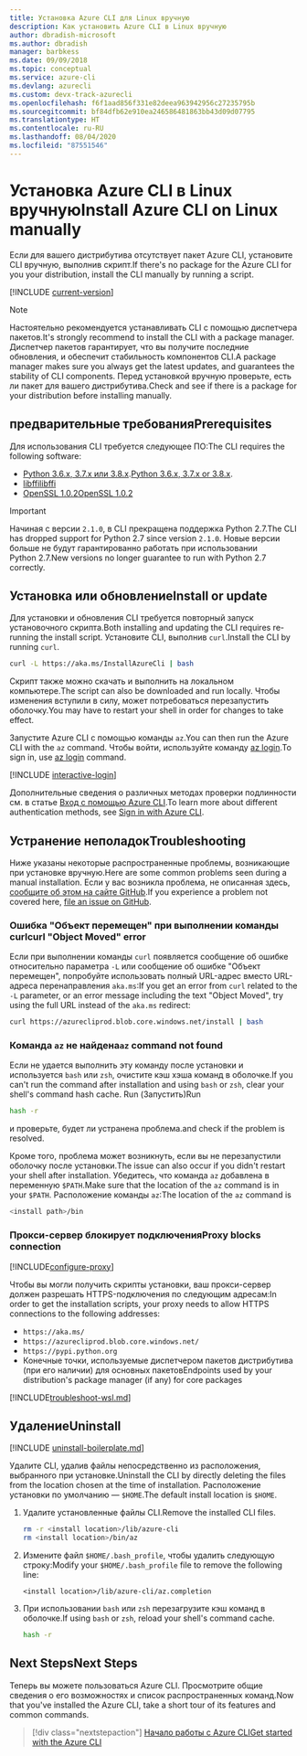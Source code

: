 ```yaml
---
title: Установка Azure CLI для Linux вручную
description: Как установить Azure CLI в Linux вручную
author: dbradish-microsoft
ms.author: dbradish
manager: barbkess
ms.date: 09/09/2018
ms.topic: conceptual
ms.service: azure-cli
ms.devlang: azurecli
ms.custom: devx-track-azurecli
ms.openlocfilehash: f6f1aad856f331e82deea963942956c27235795b
ms.sourcegitcommit: bf84dfb62e910ea246586481863bb43d09d07795
ms.translationtype: HT
ms.contentlocale: ru-RU
ms.lasthandoff: 08/04/2020
ms.locfileid: "87551546"
---
```

# <a name="install-azure-cli-on-linux-manually"></a><span data-ttu-id="0672e-103">Установка Azure CLI в Linux вручную</span><span class="sxs-lookup"><span data-stu-id="0672e-103">Install Azure CLI on Linux manually</span></span>

<span data-ttu-id="0672e-104">Если для вашего дистрибутива отсутствует пакет Azure CLI, установите CLI вручную, выполнив скрипт.</span><span class="sxs-lookup"><span data-stu-id="0672e-104">If there's no package for the Azure CLI for you your distribution, install the CLI manually by running a script.</span></span>

[!INCLUDE [current-version](includes/current-version.md)]

> [!NOTE]
> <span data-ttu-id="0672e-105">Настоятельно рекомендуется устанавливать CLI с помощью диспетчера пакетов.</span><span class="sxs-lookup"><span data-stu-id="0672e-105">It's strongly recommend to install the CLI with a package manager.</span></span> <span data-ttu-id="0672e-106">Диспетчер пакетов гарантирует, что вы получите последние обновления, и обеспечит стабильность компонентов CLI.</span><span class="sxs-lookup"><span data-stu-id="0672e-106">A package manager makes sure you always get the latest updates, and guarantees the stability of CLI components.</span></span> <span data-ttu-id="0672e-107">Перед установкой вручную проверьте, есть ли пакет для вашего дистрибутива.</span><span class="sxs-lookup"><span data-stu-id="0672e-107">Check and see if there is a package for your distribution before installing manually.</span></span>

## <a name="prerequisites"></a><span data-ttu-id="0672e-108">предварительные требования</span><span class="sxs-lookup"><span data-stu-id="0672e-108">Prerequisites</span></span>

<span data-ttu-id="0672e-109">Для использования CLI требуется следующее ПО:</span><span class="sxs-lookup"><span data-stu-id="0672e-109">The CLI requires the following software:</span></span>

* <span data-ttu-id="0672e-110">[Python 3.6.x, 3.7.x или 3.8.x](https://www.python.org/downloads/).</span><span class="sxs-lookup"><span data-stu-id="0672e-110">[Python 3.6.x, 3.7.x or 3.8.x](https://www.python.org/downloads/).</span></span> 
* [<span data-ttu-id="0672e-111">libffi</span><span class="sxs-lookup"><span data-stu-id="0672e-111">libffi</span></span>](https://sourceware.org/libffi/)
* [<span data-ttu-id="0672e-112">OpenSSL 1.0.2</span><span class="sxs-lookup"><span data-stu-id="0672e-112">OpenSSL 1.0.2</span></span>](https://www.openssl.org/source/)

> [!IMPORTANT]
>
> <span data-ttu-id="0672e-113">Начиная с версии `2.1.0`, в CLI прекращена поддержка Python 2.7.</span><span class="sxs-lookup"><span data-stu-id="0672e-113">The CLI has dropped support for Python 2.7 since version `2.1.0`.</span></span> <span data-ttu-id="0672e-114">Новые версии больше не будут гарантированно работать при использовании Python 2.7.</span><span class="sxs-lookup"><span data-stu-id="0672e-114">New versions no longer guarantee to run with Python 2.7 correctly.</span></span>

## <a name="install-or-update"></a><span data-ttu-id="0672e-115">Установка или обновление</span><span class="sxs-lookup"><span data-stu-id="0672e-115">Install or update</span></span>

<span data-ttu-id="0672e-116">Для установки и обновления CLI требуется повторный запуск установочного скрипта.</span><span class="sxs-lookup"><span data-stu-id="0672e-116">Both installing and updating the CLI requires re-running the install script.</span></span> <span data-ttu-id="0672e-117">Установите CLI, выполнив `curl`.</span><span class="sxs-lookup"><span data-stu-id="0672e-117">Install the CLI by running `curl`.</span></span>

```bash
curl -L https://aka.ms/InstallAzureCli | bash
```

<span data-ttu-id="0672e-118">Скрипт также можно скачать и выполнить на локальном компьютере.</span><span class="sxs-lookup"><span data-stu-id="0672e-118">The script can also be downloaded and run locally.</span></span> <span data-ttu-id="0672e-119">Чтобы изменения вступили в силу, может потребоваться перезапустить оболочку.</span><span class="sxs-lookup"><span data-stu-id="0672e-119">You may have to restart your shell in order for changes to take effect.</span></span>

<span data-ttu-id="0672e-120">Запустите Azure CLI с помощью команды `az`.</span><span class="sxs-lookup"><span data-stu-id="0672e-120">You can then run the Azure CLI with the `az` command.</span></span> <span data-ttu-id="0672e-121">Чтобы войти, используйте команду [az login](/cli/azure/reference-index#az-login).</span><span class="sxs-lookup"><span data-stu-id="0672e-121">To sign in, use [az login](/cli/azure/reference-index#az-login) command.</span></span>

[!INCLUDE [interactive-login](includes/interactive-login.md)]

<span data-ttu-id="0672e-122">Дополнительные сведения о различных методах проверки подлинности см. в статье [Вход с помощью Azure CLI](authenticate-azure-cli.md).</span><span class="sxs-lookup"><span data-stu-id="0672e-122">To learn more about different authentication methods, see [Sign in with Azure CLI](authenticate-azure-cli.md).</span></span>

## <a name="troubleshooting"></a><span data-ttu-id="0672e-123">Устранение неполадок</span><span class="sxs-lookup"><span data-stu-id="0672e-123">Troubleshooting</span></span>

<span data-ttu-id="0672e-124">Ниже указаны некоторые распространенные проблемы, возникающие при установке вручную.</span><span class="sxs-lookup"><span data-stu-id="0672e-124">Here are some common problems seen during a manual installation.</span></span> <span data-ttu-id="0672e-125">Если у вас возникла проблема, не описанная здесь, [сообщите об этом на сайте GitHub](https://github.com/Azure/azure-cli/issues).</span><span class="sxs-lookup"><span data-stu-id="0672e-125">If you experience a problem not covered here, [file an issue on GitHub](https://github.com/Azure/azure-cli/issues).</span></span>

### <a name="curl-object-moved-error"></a><span data-ttu-id="0672e-126">Ошибка "Объект перемещен" при выполнении команды curl</span><span class="sxs-lookup"><span data-stu-id="0672e-126">curl "Object Moved" error</span></span>

<span data-ttu-id="0672e-127">Если при выполнении команды `curl` появляется сообщение об ошибке относительно параметра `-L` или сообщение об ошибке "Объект перемещен", попробуйте использовать полный URL-адрес вместо URL-адреса перенаправления `aka.ms`:</span><span class="sxs-lookup"><span data-stu-id="0672e-127">If you get an error from `curl` related to the `-L` parameter, or an error message including the text "Object Moved", try using the full URL instead of the `aka.ms` redirect:</span></span>

```bash
curl https://azurecliprod.blob.core.windows.net/install | bash
```

### <a name="az-command-not-found"></a><span data-ttu-id="0672e-128">Команда `az` не найдена</span><span class="sxs-lookup"><span data-stu-id="0672e-128">`az` command not found</span></span>

<span data-ttu-id="0672e-129">Если не удается выполнить эту команду после установки и используется `bash` или `zsh`, очистите кэш хэша команд в оболочке.</span><span class="sxs-lookup"><span data-stu-id="0672e-129">If you can't run the command after installation and using `bash` or `zsh`, clear your shell's command hash cache.</span></span> <span data-ttu-id="0672e-130">Run (Запустить)</span><span class="sxs-lookup"><span data-stu-id="0672e-130">Run</span></span>

```bash
hash -r
```

<span data-ttu-id="0672e-131">и проверьте, будет ли устранена проблема.</span><span class="sxs-lookup"><span data-stu-id="0672e-131">and check if the problem is resolved.</span></span>

<span data-ttu-id="0672e-132">Кроме того, проблема может возникнуть, если вы не перезапустили оболочку после установки.</span><span class="sxs-lookup"><span data-stu-id="0672e-132">The issue can also occur if you didn't restart your shell after installation.</span></span> <span data-ttu-id="0672e-133">Убедитесь, что команда `az` добавлена в переменную `$PATH`.</span><span class="sxs-lookup"><span data-stu-id="0672e-133">Make sure that the location of the `az` command is in your `$PATH`.</span></span> <span data-ttu-id="0672e-134">Расположение команды `az`:</span><span class="sxs-lookup"><span data-stu-id="0672e-134">The location of the `az` command is</span></span>

```bash
<install path>/bin
```

### <a name="proxy-blocks-connection"></a><span data-ttu-id="0672e-135">Прокси-сервер блокирует подключения</span><span class="sxs-lookup"><span data-stu-id="0672e-135">Proxy blocks connection</span></span>

[!INCLUDE[configure-proxy](includes/configure-proxy.md)]

<span data-ttu-id="0672e-136">Чтобы вы могли получить скрипты установки, ваш прокси-сервер должен разрешать HTTPS-подключения по следующим адресам:</span><span class="sxs-lookup"><span data-stu-id="0672e-136">In order to get the installation scripts, your proxy needs to allow HTTPS connections to the following addresses:</span></span>

* `https://aka.ms/`
* `https://azurecliprod.blob.core.windows.net/`
* `https://pypi.python.org`
* <span data-ttu-id="0672e-137">Конечные точки, используемые диспетчером пакетов дистрибутива (при его наличии) для основных пакетов</span><span class="sxs-lookup"><span data-stu-id="0672e-137">Endpoints used by your distribution's package manager (if any) for core packages</span></span>

[!INCLUDE[troubleshoot-wsl.md](includes/troubleshoot-wsl.md)]

## <a name="uninstall"></a><span data-ttu-id="0672e-138">Удаление</span><span class="sxs-lookup"><span data-stu-id="0672e-138">Uninstall</span></span>

[!INCLUDE [uninstall-boilerplate.md](includes/uninstall-boilerplate.md)]

<span data-ttu-id="0672e-139">Удалите CLI, удалив файлы непосредственно из расположения, выбранного при установке.</span><span class="sxs-lookup"><span data-stu-id="0672e-139">Uninstall the CLI by directly deleting the files from the location chosen at the time of installation.</span></span> <span data-ttu-id="0672e-140">Расположение установки по умолчанию — `$HOME`.</span><span class="sxs-lookup"><span data-stu-id="0672e-140">The default install location is `$HOME`.</span></span>

1. <span data-ttu-id="0672e-141">Удалите установленные файлы CLI.</span><span class="sxs-lookup"><span data-stu-id="0672e-141">Remove the installed CLI files.</span></span>

   ```bash
   rm -r <install location>/lib/azure-cli
   rm <install location>/bin/az
   ```

2. <span data-ttu-id="0672e-142">Измените файл `$HOME/.bash_profile`, чтобы удалить следующую строку:</span><span class="sxs-lookup"><span data-stu-id="0672e-142">Modify your `$HOME/.bash_profile` file to remove the following line:</span></span>

   ```text
   <install location>/lib/azure-cli/az.completion
   ```

3. <span data-ttu-id="0672e-143">При использовании `bash` или `zsh` перезагрузите кэш команд в оболочке.</span><span class="sxs-lookup"><span data-stu-id="0672e-143">If using `bash` or `zsh`, reload your shell's command cache.</span></span>

   ```bash
   hash -r
   ```

## <a name="next-steps"></a><span data-ttu-id="0672e-144">Next Steps</span><span class="sxs-lookup"><span data-stu-id="0672e-144">Next Steps</span></span>

<span data-ttu-id="0672e-145">Теперь вы можете пользоваться Azure CLI. Просмотрите общие сведения о его возможностях и список распространенных команд.</span><span class="sxs-lookup"><span data-stu-id="0672e-145">Now that you've installed the Azure CLI, take a short tour of its features and common commands.</span></span>

> [!div class="nextstepaction"]
> [<span data-ttu-id="0672e-146">Начало работы с Azure CLI</span><span class="sxs-lookup"><span data-stu-id="0672e-146">Get started with the Azure CLI</span></span>](get-started-with-azure-cli.md)
